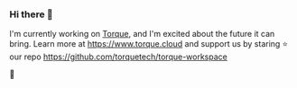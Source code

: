 ### Hi there 👋

I'm currently working on [Torque](https://www.torque.cloud), and I'm excited about the future it can bring. Learn more at https://www.torque.cloud and support us by staring ⭐️ our repo https://github.com/torquetech/torque-workspace

🚀

<!--
**miro-jelaska/miro-jelaska** is a ✨ _special_ ✨ repository because its `README.md` (this file) appears on your GitHub profile.

Here are some ideas to get you started:

- 🔭 I’m currently working on ...
- 🌱 I’m currently learning ...
- 👯 I’m looking to collaborate on ...
- 🤔 I’m looking for help with ...
- 💬 Ask me about ...
- 📫 How to reach me: ...
- 😄 Pronouns: ...
- ⚡ Fun fact: ...
-->
